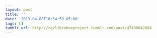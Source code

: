 ```yaml
---
layout: post
title: ''
date: '2013-04-08T18:54:59-05:00'
tags: []
tumblr_url: http://rgvlibroboxproject.tumblr.com/post/47490042804
---
```


